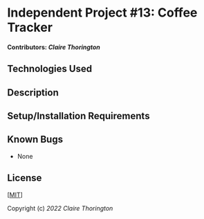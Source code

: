 # Independent Project #13: Coffee Tracker

#### Contributors: _**Claire Thorington**_

## Technologies Used



## Description



## Setup/Installation Requirements



## Known Bugs

* None


## License

[<a href=LICENSE>MIT</a>]

Copyright (c) _2022_ _Claire Thorington_


  
  
  

